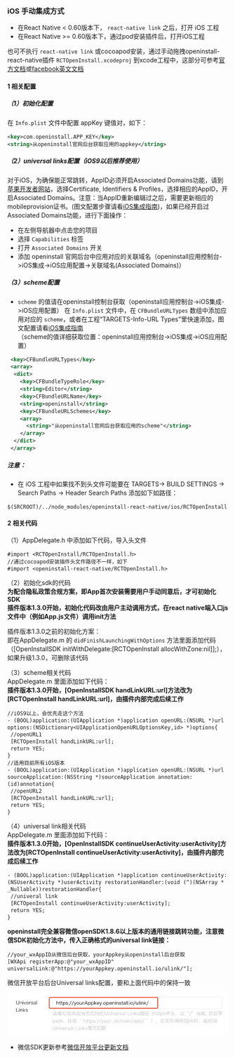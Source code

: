### iOS 手动集成方式

- 在React Native < 0.60版本下， `react-native link` 之后，打开 iOS 工程  
- 在React Native >= 0.60版本下，通过pod安装插件后，打开iOS工程  

也可不执行 `react-native link` 或cocoapod安装，通过手动拖拽openinstall-react-native插件 `RCTOpenInstall.xcodeproj` 到xcode工程中，这部分可参考[官方文档](https://reactnative.cn/docs/linking-libraries-ios/)或[facebook英文文档](https://facebook.github.io/react-native/docs/linking-libraries-ios)

#### 1 相关配置

##### （1）初始化配置
在 `Info.plist` 文件中配置 appKey 键值对，如下：
``` xml
<key>com.openinstall.APP_KEY</key>
<string>从openinstall官网后台获取应用的appkey</string>
```
##### （2）universal links配置（iOS9以后推荐使用）

对于iOS，为确保能正常跳转，AppID必须开启Associated Domains功能，请到[苹果开发者网站](https://developer.apple.com)，选择Certificate, Identifiers & Profiles，选择相应的AppID，开启Associated Domains。注意：当AppID重新编辑过之后，需要更新相应的mobileprovision证书。(图文配置步骤请看[iOS集成指南](https://www.openinstall.io/doc/ios_sdk.html))，如果已经开启过Associated Domains功能，进行下面操作：

- 在左侧导航器中点击您的项目
- 选择 `Capabilities` 标签
- 打开 `Associated Domains` 开关
- 添加 openinstall 官网后台中应用对应的关联域名（openinstall应用控制台->iOS集成->iOS应用配置->关联域名(Associated Domains)）

##### （3）scheme配置
- `scheme` 的值请在openinstall控制台获取（openinstall应用控制台->iOS集成->iOS应用配置）
在 `Info.plist` 文件中，在 `CFBundleURLTypes` 数组中添加应用对应的 `scheme`，或者在工程“TARGETS-Info-URL Types”里快速添加，图文配置请看[iOS集成指南](https://www.openinstall.io/doc/ios_sdk.html)  
（scheme的值详细获取位置：openinstall应用控制台->iOS集成->iOS应用配置）

``` xml
 <key>CFBundleURLTypes</key>
 <array>
  <dict>
    <key>CFBundleTypeRole</key>
    <string>Editor</string>
    <key>CFBundleURLName</key>
    <string>openinstall</string>
    <key>CFBundleURLSchemes</key>
    <array>
      <string>"从openinstall官网后台获取应用的scheme"</string>
    </array>
  </dict>
 </array>
```

##### 注意：

- 在 iOS 工程中如果找不到头文件可能要在 TARGETS-> BUILD SETTINGS -> Search Paths -> Header Search Paths 添加如下如路径：
````
$(SRCROOT)/../node_modules/openinstall-react-native/ios/RCTOpenInstall
````

#### 2 相关代码

（1）AppDelegate.h 中添加如下代码，导入头文件
```
#import <RCTOpenInstall/RCTOpenInstall.h>
//通过cocoapod安装插件头文件路径不一样，如下
#import <openinstall-react-native/RCTOpenInstall.h>
```

（2）初始化sdk的代码  
**为配合隐私政策合规方案，即App首次安装需要用户手动同意后，才可初始化SDK**  
**插件版本1.3.0开始，初始化代码改由用户主动调用方式，在react native端入口js文件中（例如App.js文件）调用init方法**  

插件版本1.3.0之前的初始化方案：  
即在AppDelegate.m 的 `didFinishLaunchingWithOptions` 方法里面添加代码（[OpenInstallSDK initWithDelegate:[RCTOpenInstall allocWithZone:nil]];），如果升级1.3.0，可删除该代码  


（3）scheme相关代码  
AppDelegate.m 里面添加如下代码：  
**插件版本1.3.0开始，[OpenInstallSDK handLinkURL:url]方法改为[RCTOpenInstall handLinkURL:url]，由插件内部完成后续工作**  
```
//iOS9以上，会优先走这个方法
- (BOOL)application:(UIApplication *)application openURL:(NSURL *)url options:(NSDictionary<UIApplicationOpenURLOptionsKey,id> *)options{
 //openURL1
 [RCTOpenInstall handLinkURL:url];
 return YES;
}
//适用目前所有iOS版本
- (BOOL)application:(UIApplication *)application openURL:(NSURL *)url sourceApplication:(NSString *)sourceApplication annotation:(id)annotation{
 //openURL2
 [RCTOpenInstall handLinkURL:url];
 return YES;
}
```

（4）universal link相关代码  
AppDelegate.m 里面添加如下代码：  
**插件版本1.3.0开始，[OpenInstallSDK continueUserActivity:userActivity]方法改为[RCTOpenInstall continueUserActivity:userActivity]，由插件内部完成后续工作**  
```
- (BOOL)application:(UIApplication *)application continueUserActivity:(NSUserActivity *)userActivity restorationHandler:(void (^)(NSArray * _Nullable))restorationHandler{
 //univeral link
 [RCTOpenInstall continueUserActivity:userActivity];
 return YES;
}
```

**openinstall完全兼容微信openSDK1.8.6以上版本的通用链接跳转功能，注意微信SDK初始化方法中，传入正确格式的universal link链接：**  

``` objc
//your_wxAppID从微信后台获取，yourAppkey从openinstall后台获取
[WXApi registerApp:@"your_wxAppID" universalLink:@"https://yourAppkey.openinstall.io/ulink/"];
```

微信开放平台后台Universal links配置，要和上面代码中的保持一致  

![微信后台配置](res/wexinUL.jpg)

- 微信SDK更新参考[微信开放平台更新文档](https://developers.weixin.qq.com/doc/oplatform/Mobile_App/Access_Guide/iOS.html)  

